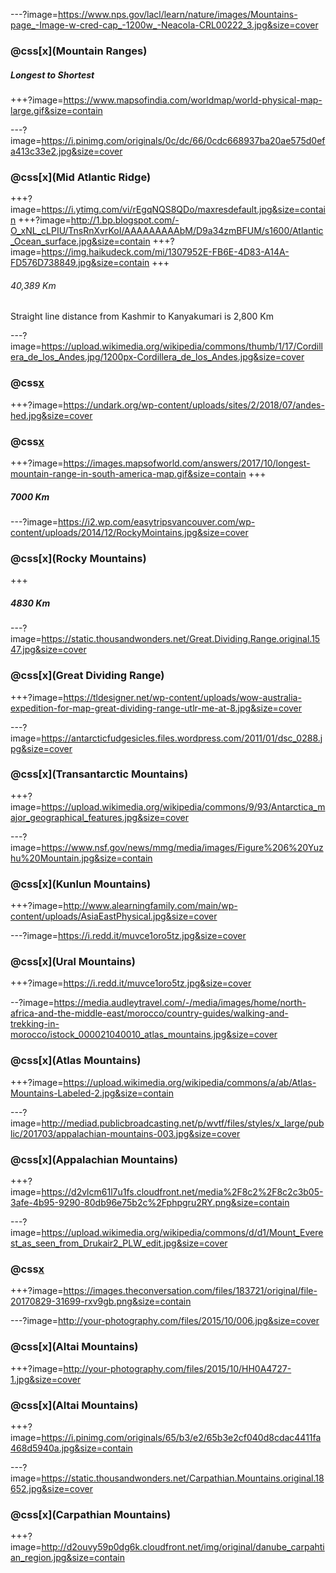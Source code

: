 ---?image=https://www.nps.gov/lacl/learn/nature/images/Mountains-page_-Image-w-cred-cap_-1200w_-Neacola-CRL00222_3.jpg&size=cover
### @css[x](Mountain Ranges)
##### Longest to Shortest
+++?image=https://www.mapsofindia.com/worldmap/world-physical-map-large.gif&size=contain

---?image=https://i.pinimg.com/originals/0c/dc/66/0cdc668937ba20ae575d0efa413c33e2.jpg&size=cover
### @css[x](Mid Atlantic Ridge)
+++?image=https://i.ytimg.com/vi/rEgqNQS8QDo/maxresdefault.jpg&size=contain
+++?image=http://1.bp.blogspot.com/-O_xNL_cLPIU/TnsRnXvrKoI/AAAAAAAAAbM/D9a34zmBFUM/s1600/Atlantic_Ocean_surface.jpg&size=contain
+++?image=https://img.haikudeck.com/mi/1307952E-FB6E-4D83-A14A-FD576D738849.jpg&size=contain
+++
###### 40,389 Km
Straight line distance from Kashmir to Kanyakumari is 
2,800 Km

---?image=https://upload.wikimedia.org/wikipedia/commons/thumb/1/17/Cordillera_de_los_Andes.jpg/1200px-Cordillera_de_los_Andes.jpg&size=cover
### @css[x](Andes)
+++?image=https://undark.org/wp-content/uploads/sites/2/2018/07/andes-hed.jpg&size=cover
### @css[x](Andes)
+++?image=https://images.mapsofworld.com/answers/2017/10/longest-mountain-range-in-south-america-map.gif&size=contain
+++
##### 7000 Km

---?image=https://i2.wp.com/easytripsvancouver.com/wp-content/uploads/2014/12/RockyMointains.jpg&size=cover
### @css[x](Rocky Mountains)
+++
##### 4830 Km

---?image=https://static.thousandwonders.net/Great.Dividing.Range.original.1547.jpg&size=cover
### @css[x](Great Dividing Range)
+++?image=https://tldesigner.net/wp-content/uploads/wow-australia-expedition-for-map-great-dividing-range-utlr-me-at-8.jpg&size=cover

---?image=https://antarcticfudgesicles.files.wordpress.com/2011/01/dsc_0288.jpg&size=cover
### @css[x](Transantarctic Mountains)
+++?image=https://upload.wikimedia.org/wikipedia/commons/9/93/Antarctica_major_geographical_features.jpg&size=cover

---?image=https://www.nsf.gov/news/mmg/media/images/Figure%206%20Yuzhu%20Mountain.jpg&size=contain
### @css[x](Kunlun Mountains)
+++?image=http://www.alearningfamily.com/main/wp-content/uploads/AsiaEastPhysical.jpg&size=cover

---?image=https://i.redd.it/muvce1oro5tz.jpg&size=cover
### @css[x](Ural Mountains)
+++?image=https://i.redd.it/muvce1oro5tz.jpg&size=cover

--?image=https://media.audleytravel.com/-/media/images/home/north-africa-and-the-middle-east/morocco/country-guides/walking-and-trekking-in-morocco/istock_000021040010_atlas_mountains.jpg&size=cover
### @css[x](Atlas Mountains)
+++?image=https://upload.wikimedia.org/wikipedia/commons/a/ab/Atlas-Mountains-Labeled-2.jpg&size=contain

---?image=http://mediad.publicbroadcasting.net/p/wvtf/files/styles/x_large/public/201703/appalachian-mountains-003.jpg&size=cover
### @css[x](Appalachian Mountains)
+++?image=https://d2vlcm61l7u1fs.cloudfront.net/media%2F8c2%2F8c2c3b05-3afe-4b95-9290-80db96e75b2c%2Fphpgru2RY.png&size=contain

---?image=https://upload.wikimedia.org/wikipedia/commons/d/d1/Mount_Everest_as_seen_from_Drukair2_PLW_edit.jpg&size=cover
### @css[x](Himalayas)
+++?image=https://images.theconversation.com/files/183721/original/file-20170829-31699-rxv9gb.png&size=contain

---?image=http://your-photography.com/files/2015/10/006.jpg&size=cover
### @css[x](Altai Mountains)
+++?image=http://your-photography.com/files/2015/10/HH0A4727-1.jpg&size=cover
### @css[x](Altai Mountains)
+++?image=https://i.pinimg.com/originals/65/b3/e2/65b3e2cf040d8cdac4411fa468d5940a.jpg&size=contain

---?image=https://static.thousandwonders.net/Carpathian.Mountains.original.18652.jpg&size=cover
### @css[x](Carpathian Mountains)
+++?image=http://d2ouvy59p0dg6k.cloudfront.net/img/original/danube_carpahtian_region.jpg&size=contain
